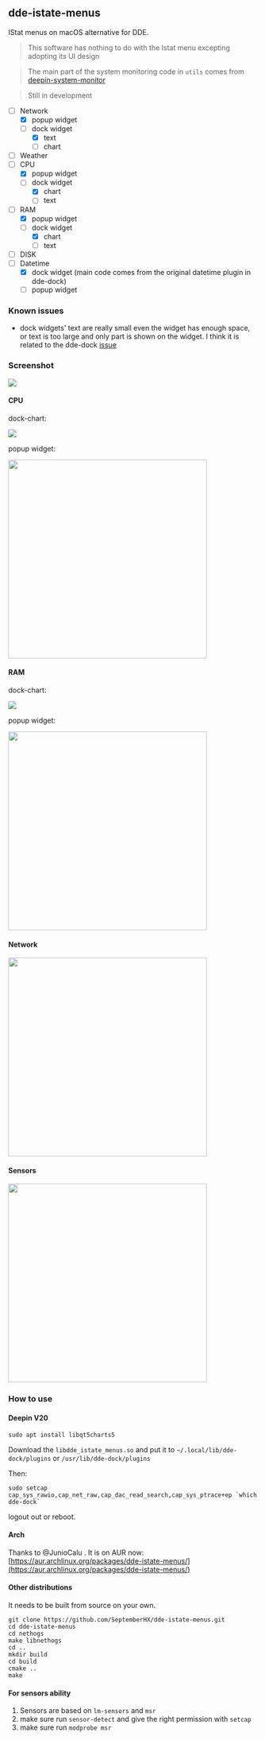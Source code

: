 ## dde-istate-menus

IStat menus on macOS alternative for DDE.

> This software has nothing to do with the Istat menu excepting adopting its UI design

> The main part of the system monitoring code in `utils` comes from [deepin-system-monitor](https://github.com/linuxdeepin/deepin-system-monitor)

> Still in development


* [ ] Network
    * [x] popup widget
    * [ ] dock widget
        * [x] text
        * [ ] chart
* [ ] Weather
* [ ] CPU
    * [x] popup widget
    * [ ] dock widget
        * [x] chart
        * [ ] text
* [ ] RAM
    * [x] popup widget
    * [ ] dock widget
        * [x] chart
        * [ ] text
* [ ] DISK
* [ ] Datetime
    * [x] dock widget (main code comes from the original datetime plugin in dde-dock)
    * [ ] popup widget
    
### Known issues

* dock widgets' text are really small even the widget has enough space, or text is too large and only part is shown on the widget. I think it is related to the dde-dock [issue](https://github.com/linuxdeepin/dde-dock/issues/271)

### Screenshot

![](./screenshots/dock_widget.png)

#### CPU

dock-chart: 

![](./screenshots/cpu_dock_chart.png)

popup widget:

<img src="./screenshots/cpu_popup_widget.png" width="400px" />

#### RAM

dock-chart:

![](./screenshots/ram_dock_chart.png)

popup widget:

<img src="./screenshots/ram_popup_widget.png" width="400px" />

#### Network

<img src="./screenshots/network.png" width="400px" />

#### Sensors

<img src="./screenshots/sensors_popup_widget.png" width="400px" />


### How to use

#### Deepin V20

```shell
sudo apt install libqt5charts5
```

Download the `libdde_istate_menus.so` and put it to `~/.local/lib/dde-dock/plugins` or `/usr/lib/dde-dock/plugins`

Then:

```
sudo setcap cap_sys_rawio,cap_net_raw,cap_dac_read_search,cap_sys_ptrace+ep `which dde-dock`
```

logout out or reboot.

#### Arch

Thanks to @JunioCalu . It is on AUR now: [https://aur.archlinux.org/packages/dde-istate-menus/](https://aur.archlinux.org/packages/dde-istate-menus/)

#### Other distributions

It needs to be built from source on your own.

```shell
git clone https://github.com/SeptemberHX/dde-istate-menus.git
cd dde-istate-menus
cd nethogs
make libnethogs
cd ..
mkdir build
cd build
cmake ..
make
```

#### For sensors ability

1. Sensors are based on `lm-sensors` and `msr`
2. make sure run `sensor-detect` and give the right permission with `setcap`
3. make sure run `modprobe msr`
